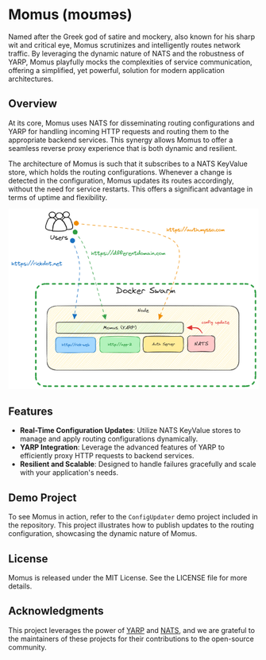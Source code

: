 # Momus (moʊməs)

Named after the Greek god of satire and mockery, also known for his sharp wit and critical eye, Momus scrutinizes and intelligently routes network traffic. By leveraging the dynamic nature of NATS and the robustness of YARP, Momus playfully mocks the complexities of service communication, offering a simplified, yet powerful, solution for modern application architectures.

## Overview

At its core, Momus uses NATS for disseminating routing configurations and YARP for handling incoming HTTP requests and routing them to the appropriate backend services. This synergy allows Momus to offer a seamless reverse proxy experience that is both dynamic and resilient.

The architecture of Momus is such that it subscribes to a NATS KeyValue store, which holds the routing configurations. Whenever a change is detected in the configuration, Momus updates its routes accordingly, without the need for service restarts. This offers a significant advantage in terms of uptime and flexibility.

![Momus Architecture](/docs/diagram.png)

## Features

- **Real-Time Configuration Updates**: Utilize NATS KeyValue stores to manage and apply routing configurations dynamically.
- **YARP Integration**: Leverage the advanced features of YARP to efficiently proxy HTTP requests to backend services.
- **Resilient and Scalable**: Designed to handle failures gracefully and scale with your application's needs.

## Demo Project

To see Momus in action, refer to the `ConfigUpdater` demo project included in the repository. This project illustrates how to publish updates to the routing configuration, showcasing the dynamic nature of Momus.

## License

Momus is released under the MIT License. See the LICENSE file for more details.

## Acknowledgments

This project leverages the power of [YARP](https://microsoft.github.io/reverse-proxy/) and [NATS](https://nats.io), and we are grateful to the maintainers of these projects for their contributions to the open-source community.